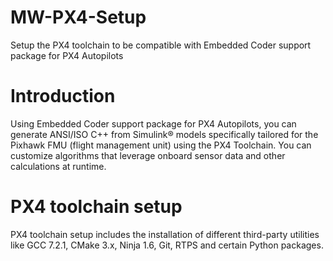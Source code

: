 # MW-PX4-Setup
Setup the PX4 toolchain to be compatible with Embedded Coder support package for PX4 Autopilots
# Introduction
Using  Embedded Coder support package for PX4 Autopilots, you can generate ANSI/ISO C++ from Simulink® models specifically tailored for the Pixhawk FMU (flight management unit) using the PX4 Toolchain. You can customize algorithms that leverage onboard sensor data and other calculations at runtime.

# PX4 toolchain setup
PX4 toolchain setup includes the installation of different third-party utilities like GCC 7.2.1, CMake 3.x,
            Ninja 1.6, Git, RTPS and certain Python packages.
